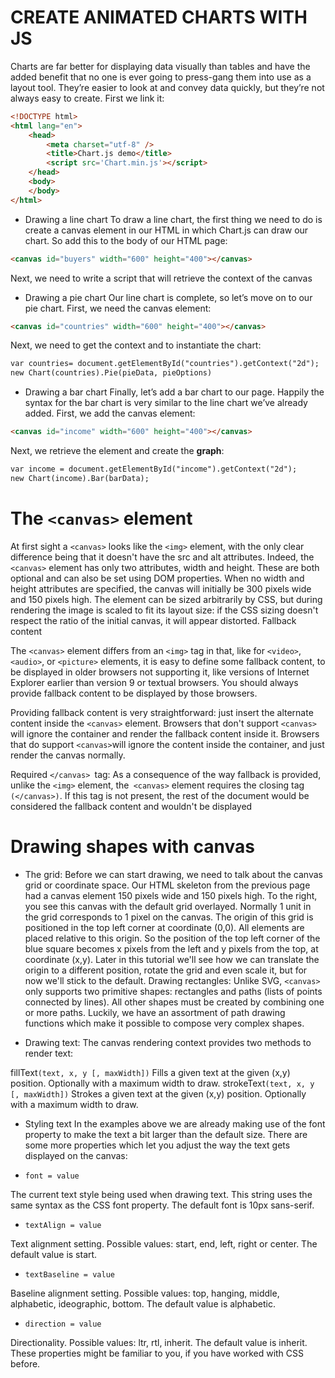 
# CREATE ANIMATED CHARTS WITH JS
Charts are far better for displaying data visually than tables and have the added benefit that no one is ever going to press-gang them into use as a layout tool. They’re easier to look at and convey data quickly, but they’re not always easy to create.
First we link it:
```html
<!DOCTYPE html>
<html lang="en">
    <head>
        <meta charset="utf-8" />
        <title>Chart.js demo</title>
        <script src='Chart.min.js'></script>
    </head>
    <body>
    </body>
</html>
```

+ Drawing a line chart
To draw a line chart, the first thing we need to do is create a canvas element in our HTML in which Chart.js can draw our chart. So add this to the body of our HTML page:

```html
<canvas id="buyers" width="600" height="400"></canvas>
```
Next, we need to write a script that will retrieve the context of the canvas

+ Drawing a pie chart
Our line chart is complete, so let’s move on to our pie chart. First, we need the canvas element:
```html
<canvas id="countries" width="600" height="400"></canvas>
```
Next, we need to get the context and to instantiate the chart:
```html
var countries= document.getElementById("countries").getContext("2d");
new Chart(countries).Pie(pieData, pieOptions)
```
+ Drawing a bar chart
Finally, let’s add  a bar chart to our page. Happily the syntax for the bar chart is very similar to the line chart we’ve already added. First, we add the canvas element:
```html
<canvas id="income" width="600" height="400"></canvas>
```
Next, we retrieve the element and create the **graph**:
```html
var income = document.getElementById("income").getContext("2d");
new Chart(income).Bar(barData);
```

# The `<canvas>` element
At first sight a `<canvas>` looks like the `<img>` element, with the only clear difference being that it doesn't have the src and alt attributes. Indeed, the `<canvas>` element has only two attributes, width and height. These are both optional and can also be set using DOM properties. When no width and height attributes are specified, the canvas will initially be 300 pixels wide and 150 pixels high. The element can be sized arbitrarily by CSS, but during rendering the image is scaled to fit its layout size: if the CSS sizing doesn't respect the ratio of the initial canvas, it will appear distorted.
Fallback content



The `<canvas>` element differs from an `<img>` tag in that, like for `<video>`,` <audio>`, or `<picture>` elements, it is easy to define some fallback content, to be displayed in older browsers not supporting it, like versions of Internet Explorer earlier than version 9 or textual browsers. You should always provide fallback content to be displayed by those browsers.

Providing fallback content is very straightforward: just insert the alternate content inside the `<canvas>` element. Browsers that don't support `<canvas>` will ignore the container and render the fallback content inside it. Browsers that do support `<canvas>`will ignore the content inside the container, and just render the canvas normally.

Required `</canvas> `tag:
As a consequence of the way fallback is provided, unlike the `<img>` element, the` <canvas>` element requires the closing tag `(</canvas>)`. If this tag is not present, the rest of the document would be considered the fallback content and wouldn't be displayed


# Drawing shapes with canvas

+ The grid:
Before we can start drawing, we need to talk about the canvas grid or coordinate space. Our HTML skeleton from the previous page had a canvas element 150 pixels wide and 150 pixels high. To the right, you see this canvas with the default grid overlayed. Normally 1 unit in the grid corresponds to 1 pixel on the canvas. The origin of this grid is positioned in the top left corner at coordinate (0,0). All elements are placed relative to this origin. So the position of the top left corner of the blue square becomes x pixels from the left and y pixels from the top, at coordinate (x,y). Later in this tutorial we'll see how we can translate the origin to a different position, rotate the grid and even scale it, but for now we'll stick to the default.
Drawing rectangles:
Unlike SVG, `<canvas>` only supports two primitive shapes: rectangles and paths (lists of points connected by lines). All other shapes must be created by combining one or more paths. Luckily, we have an assortment of path drawing functions which make it possible to compose very complex shapes.

+ Drawing text:
The canvas rendering context provides two methods to render text:

fillText`(text, x, y [, maxWidth])`
Fills a given text at the given (x,y) position. Optionally with a maximum width to draw.
strokeText`(text, x, y [, maxWidth])`
Strokes a given text at the given (x,y) position. Optionally with a maximum width to draw.


+ Styling text
In the examples above we are already making use of the font property to make the text a bit larger than the default size. There are some more properties which let you adjust the way the text gets displayed on the canvas:

+ `font = value`

The current text style being used when drawing text. This string uses the same syntax as the CSS font property. The default font is 10px sans-serif.
+ `textAlign = value`

Text alignment setting. Possible values: start, end, left, right or center. The default value is start.
+ `textBaseline = value`

Baseline alignment setting. Possible values: top, hanging, middle, alphabetic, ideographic, bottom. The default value is alphabetic.
+ `direction = value`

Directionality. Possible values: ltr, rtl, inherit. The default value is inherit.
These properties might be familiar to you, if you have worked with CSS before.






































